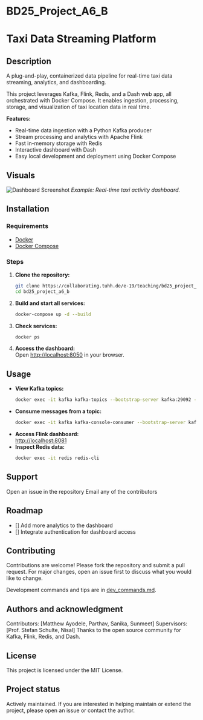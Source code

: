 # BD25_Project_A6_B
# Taxi Data Streaming Platform

## Description
A plug-and-play, containerized data pipeline for real-time taxi data streaming, analytics, and dashboarding.  

This project leverages Kafka, Flink, Redis, and a Dash web app, all orchestrated with Docker Compose. It enables ingestion, processing, storage, and visualization of taxi location data in real time.

**Features:**
- Real-time data ingestion with a Python Kafka producer
- Stream processing and analytics with Apache Flink
- Fast in-memory storage with Redis
- Interactive dashboard with Dash
- Easy local development and deployment using Docker Compose

## Visuals
![Dashboard Screenshot](docs/dummy_screenshot.png)
*Example: Real-time taxi activity dashboard.*

## Installation

### Requirements
- [Docker](https://www.docker.com/get-started)
- [Docker Compose](https://docs.docker.com/compose/install/)


### Steps

1. **Clone the repository:**
   ```sh
   git clone https://collaborating.tuhh.de/e-19/teaching/bd25_project_a6_b.git
   cd bd25_project_a6_b
   ```

2. **Build and start all services:**
   ```sh
   docker-compose up -d --build
   ```

3. **Check services:**
   ```sh
   docker ps
   ```

4. **Access the dashboard:**  
   Open [http://localhost:8050](http://localhost:8050) in your browser.

## Usage

- **View Kafka topics:**
  ```sh
  docker exec -it kafka kafka-topics --bootstrap-server kafka:29092 --list
  ```
- **Consume messages from a topic:**
  ```sh
  docker exec -it kafka kafka-console-consumer --bootstrap-server kafka:29092 --topic taxi-locations --from-beginning --max-messages 5
  ```
- **Access Flink dashboard:**  
  [http://localhost:8081](http://localhost:8081)
- **Inspect Redis data:**
  ```sh
  docker exec -it redis redis-cli
  ```


## Support
Open an issue in the repository
Email any of the contributors

## Roadmap
- [] Add more analytics to the dashboard
- [] Integrate authentication for dashboard access

## Contributing
Contributions are welcome!
Please fork the repository and submit a pull request.
For major changes, open an issue first to discuss what you would like to change.

Development commands and tips are in [dev_commands.md](dev_commands.md).


## Authors and acknowledgment
Contributors: [Matthew Ayodele, Parthav, Sanika, Sunmeet]
Supervisors: [Prof. Stefan Schulte, Nisal]
Thanks to the open source community for Kafka, Flink, Redis, and Dash.


## License
This project is licensed under the MIT License.

## Project status
Actively maintained.
If you are interested in helping maintain or extend the project, please open an issue or contact the author.